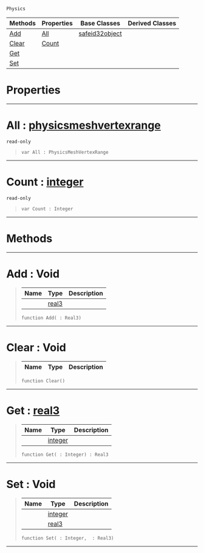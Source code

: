  `Physics`

|Methods|Properties|Base Classes|Derived Classes|
|---|---|---|---|
|[Add](physicsmeshvertexdata.md#add-void)|[All](physicsmeshvertexdata.md#all-zilch-engine-document)|[safeid32object](safeid32object.md)| |
|[Clear](physicsmeshvertexdata.md#clear-void)|[Count](physicsmeshvertexdata.md#count-zilch-engine-docume)| | |
|[Get](physicsmeshvertexdata.md#get-zilch-engine-document)| | | |
|[Set](physicsmeshvertexdata.md#set-void)| | | |


 #  Properties


---  
 #  All : [physicsmeshvertexrange](physicsmeshvertexrange.md)

 `read-only`

> 
> ```TS:Nada
> var All : PhysicsMeshVertexRange


---  
 #  Count : [integer](../nada_base_types/integer.md)

 `read-only`

> 
> ```TS:Nada
> var Count : Integer


---  
 #  Methods


---  
 #  Add : Void

> 
> |Name|Type|Description|
> |---|---|---|
> ||[real3](../nada_base_types/real3.md)| |
> ```TS:Nada
> function Add( : Real3)
> ``` 


---  
 #  Clear : Void

> 
> |Name|Type|Description|
> |---|---|---|
> ```TS:Nada
> function Clear()
> ``` 


---  
 #  Get : [real3](../nada_base_types/real3.md)

> 
> |Name|Type|Description|
> |---|---|---|
> ||[integer](../nada_base_types/integer.md)| |
> ```TS:Nada
> function Get( : Integer) : Real3
> ``` 


---  
 #  Set : Void

> 
> |Name|Type|Description|
> |---|---|---|
> ||[integer](../nada_base_types/integer.md)| |
> ||[real3](../nada_base_types/real3.md)| |
> ```TS:Nada
> function Set( : Integer,  : Real3)
> ``` 


---  
 

 